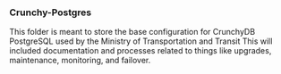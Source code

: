### Crunchy-Postgres
This folder is meant to store the base configuration for CrunchyDB PostgreSQL used by the Ministry of Transportation and Transit
This will included documentation and processes related to things like upgrades, maintenance, monitoring, and failover.